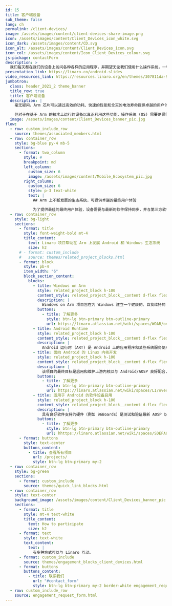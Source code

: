 ```yaml
---
id: 15
title: 客户端设备
sub_theme: false
lang: ch
permalink: /client-devices/
image: /assets/images/content/client-devices-share-image.png
icon: /assets/images/content/Client_Devices_icon_white.svg
icon_dark: /assets/images/content/CD.svg
icon_alt: /assets/images/content/Client_Devices_icon.svg
icon_col: /assets/images/content/Icon_Client_Devices_colour.svg
js-package: contactForm
description: >
  我们每天都在我们的设备上访问各种各样的应用程序，并期望无论我们使用什么操作系统，一切都能“正常工作”。 但是为了提供无缝的用户体验，很多工作都在后台进行。 Linaro 与 Google 密切合作，在 Arm 上推进 Android 生态系统。 除了与 Google 的合作之外，我们还与 Microsoft 密切合作以推进 Windows on Arm 生态系统。 在这两种情况下，Linaro 都在推动使开源软件包能够在运行 Windows 和/或 Android 的基于 Arm 的设备上本地运行所需的工作。
presentation_link: https://linaro.co/android-slides
video_resources_link: https://resources.linaro.org/en/themes/307811da-98f5-4cfe-b63c-72b117b9c674
jumbotron:
  class: header_2021_2 theme_banner
  title_row: true
  title: 客户端设备
  description: |
    毫无疑问，Arm 芯片可以通过高效的功耗、快速的性能和全天的电池寿命提供卓越的用户体验。

    但对于在基于 Arm 的技术上运行的设备以真正利用这些功能，操作系统 (OS) 需要确保使用其操作系统的开源工具和应用程序可以在 Arm 上本地运行。 这是一项不小的任务，也是 Google 和 Microsoft 与 Linaro、其成员和开源社区合作的原因。 Linaro 推动了为 Arm 上的 Android 和 Windows 创建强大的生态系统所需的工作。 这些生态系统在为消费者提供卓越的用户体验方面发挥着至关重要的作用。
  image: /assets/images/content/Client_Devices_banner_pic.jpg
flow:
  - row: custom_include_row
    source: themes/associated_members.html
  - row: container_row
    style: bg-blue py-4 mb-5
    sections:
      - format: two_column
        style: #
        breakpoint: md
        left_column:
          custom_size: 6
          image: /assets/images/content/Mobile_Ecosystem_pic.jpg
        right_column:
          custom_size: 6
          style: p-3 text-white
          text: |
            ## Arm 上不断发展的生态系统，可提供卓越的最终用户体验

            为了提供最佳的最终用户体验，设备需要与最新的软件保持同步，并与第三方软件包很好地集成。 换句话说，需要有一个健康的生态系统来支持这些设备。 Linaro 与成员公司合作，通过帮助上游新功能、减少技术债务和检测回归来实现最佳用户体验。
  - row: container_row
    style: bg-light
    sections:
      - format: title
        style: font-weight-bold mt-4
        title_content:
          text: Linaro 项目帮助在 Arm 上发展 Android 和 Windows 生态系统
          size: h2
      # - format: custom_include
      #   source: themes/related_project_blocks.html
      - format: block
        style: pb-4
        item_width: "6"
        block_section_content:
          blocks:
            - title: Windows on Arm
              style: related_project_block h-100
              content_style: related_project_block__content d-flex flex-column justify-content-between align-items-start
              description: |
                Windows on Arm 项目旨在为 Windows 建立一个健康的、自我维持的 Arm 开源生态系统。这涉及查看各种工具、语言和框架，并努力确保它们在 Windows on Arm 上原生运行。 最终目标是将 Windows on Arm 打造为一流的可交付成果。
              buttons:
                - title: 了解更多
                  style: btn-lg btn-primary btn-outline-primary
                  url: https://linaro.atlassian.net/wiki/spaces/WOAR/overview
            - title: Android Runtime
              style: related_project_block h-100
              content_style: related_project_block__content d-flex flex-column justify-content-between align-items-start
              description: |
                Android 运行时 (ART) 是 Android 上的应用程序和某些系统服务使用的托管运行时。 ART 及其前身 Dalvik 最初是专门为 Android 项目创建的。 ART 作为运行时执行 Dalvik 可执行格式和 Dex 字节码规范。 ART 和 Dalvik 是运行 Dex 字节码的兼容运行时，因此为 Dalvik 开发的应用程序在使用 ART 运行时应该可以工作。 然而，一些适用于 Dalvik 的技术不适用于 ART。 ART 支持 Java 和 Kotlin。
            - title: 面向 Android 的 Linux 内核开发
              style: related_project_block h-100
              content_style: related_project_block__content d-flex flex-column justify-content-between align-items-start
              description: |
                该项目的最终目标是启用和维护上游内核以与 Android/AOSP 良好配合，以便最终用户拥有使用最新和最安全技术的设备。 为了做到这一点，Linaro 定期使用 AOSP 测试上游内核，向社区提供回归报告，然后作者修复特定问题或将问题传递给正确的社区以采取行动。
              buttons:
                - title: 了解更多
                  style: btn-lg btn-primary btn-outline-primary
                  url: https://linaro.atlassian.net/wiki/spaces/LI/overview
            - title: 适用于 Android 的软件设备启用
              style: related_project_block h-100
              content_style: related_project_block__content d-flex flex-column justify-content-between align-items-start
              description: |
                具有良好软件支持的硬件（例如 96Boards）是测试和验证最新 AOSP 以及最新稳定和上游内核的关键工具，也是新硬件和软件原型设计的关键。 这个 Linaro 项目旨在生产可用于测试 AOSP 的开发板。
              buttons:
                - title: 了解更多
                  style: btn-lg btn-primary btn-outline-primary
                  url: hhttps://linaro.atlassian.net/wiki/spaces/SDEFAU/overview
      - format: buttons
        style: text-center
        buttons_content:
          - title: 查看所有项目
            url: /projects/
            style: btn-lg btn-primary my-2
  - row: container_row
    style: bg-green
    sections:
      - format: custom_include
        source: themes/quick_link_blocks.html
  - row: container_row
    style: text-center
    background_image: /assets/images/content/Client_Devices_banner_pic.jpg
    sections:
      - format: title
        style: mt-4 text-white
        title_content:
          text: How to participate
          size: h2
      - format: text
        style: text-white
        text_content:
          text: |
            有多种方式可以与 Linaro 互动。
      - format: custom_include
        source: themes/engagement_blocks_client_devices.html
      - format: buttons
        buttons_content:
          - title: 联系我们
            url: "#contact_form"
            style: btn-lg btn-primary my-2 border-white engagement_request_contact_btn
  - row: custom_include_row
    source: engagement_request_form.html
---
```

